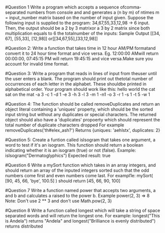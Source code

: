 #Question 1
Write​ ​a​ ​program​ ​which​ ​accepts​ ​a​ ​sequence​ ​of​ ​comma-separated​ ​numbers​ ​from​ ​console​ ​and and​ ​generates​ ​a​ ​(n​ ​by​ ​m)​ ​of​ ​​n​ ​​times​ ​m​ ​=​ ​​input_number​​ ​matrix​ ​based​ ​on​ ​the​ ​number​ ​of​ ​input given.
Suppose​ ​the​ ​following​ ​input​ ​is​ ​supplied​ ​to​ ​the​ ​program: 34,67,55,33,12,98​ ​→​ ​6​ ​input.
Then,​ ​the​ ​output​ ​should​ ​be​ ​a​ ​​2​ ​by​ ​3​ ​matrix​ ​or​ ​a​ ​3​ ​by​ ​2​ ​matrix​​ ​since​ ​both​ ​multiplication​ ​equals to​​ ​6​ ​​the​ ​total​ ​number​ ​of​ ​the​ ​inputs:
Sample​ ​Output
[[34,​ ​67],​ ​[55,33],​ ​[12,98]]​ ​or​ ​[[34,67,55],[33,12,98]]


#Question​ ​2:
Write​ ​a​ ​function​ ​that​ ​takes​ ​time​ ​in​ ​12​ ​hour​ ​AM/PM​ ​format​ ​and​ ​convert​ ​it​ ​to​ ​24​ ​hour​ ​time​ ​format and​ ​vice​ ​versa.​ ​Eg.​ ​12:00:00​ ​AM​ ​will​ ​return​ ​00:00:00,​ ​07:45:15​ ​PM​ ​will​ ​return​ ​19:45:15​ ​and​ ​vice versa.​ ​Make​ ​sure​ ​you​ ​account​ ​for​ ​invalid​ ​time​ ​format.


#Question​ ​3:
Write​ ​a​ ​program​ ​that​ ​reads​ ​in​ ​lines​ ​of​ ​input​ ​from​ ​the​ ​user​ ​until​ ​the​ ​user​ ​enters​ ​a​ ​blank.​ ​The program​ ​should​ ​print​ ​out​ ​the​ ​total​ ​number​ ​of​ ​occurrences​ ​of​ ​each​ ​letter​ ​in​ ​the​ ​alphabet.​ ​These should​ ​be​ ​printed​ ​in​ ​alphabetical​ ​order.
Your​ ​program​ ​should​ ​work​ ​like​ ​this:
hello​ ​world​ ​the​ ​cat​ ​sat​ ​on​ ​the​ ​mat
-a​ ​3 -c​ ​1 -d​ ​1 -e​ ​3 -h​ ​3 -l​ ​3 -m​ ​1 -n​ ​1 -o​ ​3 -r​ ​1 -s​ ​1 -t​ ​5 -w​ ​1


#Question​ ​4:
The function should be called removeDuplicates and return an object literal containing a 'uniques' property, which should be the sorted input string but without any duplicates or special characters. The returned object should also have a 'duplicates' propoerty which should represent the total number of duplicate characters dropped
For example
removeDuplicates('th#elex_ash?') 
Returns
 {uniques: 'aehlstx', duplicates: 2}


#Question​ ​5:
 Create a funtion called isIsogram that takes one argument, a word to test if it's an isogram. This function should return a boolean indicating whether it is an isogram (true) or not (false).
Example:
isIsogram("Dermatoglyphics") 
Expected result:
true


#Question 6
Write a mySort function which takes in an array integers, and should return an array of the inputed integers sorted such that the odd numbers come first and even numbers come last.
For exampl1e:
mySort( [90, 45, 66, 'bye', 100.5] ) 
should return
[45, 66, 90, 100]


#Question 7
Write a function named power that accepts two arguments, a and b and calculates a raised to the power b.
Example
power(2, 3) => 8 
Note: Don't use
2 ** 3 
and don't use
Math.pow(2, 3)


#Question 8
Write a function called longest which will take a string of space separated words and will return the longest one.
For example:
longest("This is Andela") returns "Andela" and longest("Brilliance is evenly distributed") returns distributed

